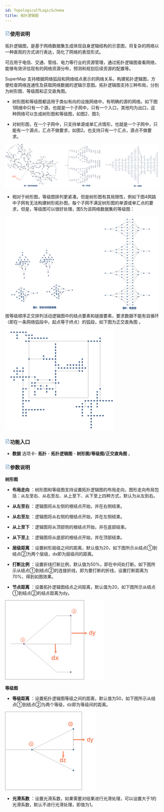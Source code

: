 ```yaml
---
id: TopologicalTLogicSchema
title: 拓扑逻辑图  
---  
```

### ![](../../img/read.gif)使用说明



拓扑逻辑图，是基于网络数据集生成体现自身逻辑结构的示意图，将复杂的网络以一种直观的方式进行表达，简化了网络的表现形式。



可应用于电信、交通、管线、电力等行业的资源管理，通过拓扑逻辑图查看网络，能够有效评估现有的网络资源分布，预测和规划后续资源的配置等。



SuperMap 支持根据网络弧段和网络结点表示的网络关系，构建拓扑逻辑图，方便检查网络连通性及获取网络数据的逻辑示意图。拓扑逻辑图支持三种布局，分别为树形图、等级图和正交直角图。



* 树形图和等级图都适用于类似有向的设施网络中，有明确的源的网络。如下图1网络中只有一个源，也就是一个子网中，只有一个入口，其他均为出口，这种网络可以生成树形图和等级图，如图2、图3;

* 对树形图，在一个子网中，只支持单源或单汇点情形，也就是一个子网中，只能有一个源点，汇点不做要求，如图2。也支持只有一个汇点，源点不做要求。

![](img/SourceNetwork.png) 
* 相对于树形图，等级图排列更紧凑。但是树形图有其局限性，例如下图4网路中子网有无法构建树形拓扑图，每个子网不满足树形图的单源或单汇点的要求，但是，等级图可以很好处理，图5为该网络数据集的等级图：

![](img/SourceNetwork2.png) 按等级顺序正交排列活动逻辑图中的结点要素和链接要素，要求数据不能有自循环（即在一条网络弧段中，起点等于终点）的弧段，如下图为正交直角图 。  

![](img/OrthogonalSchemaResult.png)  





### ![](../../img/read.gif)功能入口



* **数据** 选项卡- **拓扑** - **拓扑逻辑图** - **树形图/等级图/正交直角图** 。
### ![](../../img/read.gif)参数说明



**树形图**



* **布局走向**
：树形图和等级图支持设置拓扑逻辑图的布局走向，图形走向布局包括：从左至右、从右至左、从上至下、从下至上四种方式，默认为从左到右。

* **从左至右** ：逻辑图将从左侧的根结点开始，并在右侧结束。

* **从右至左** ：逻辑图将从右侧的根结点开始，并在左侧结束。

* **从上至下** ：逻辑图将从顶部侧的根结点开始，并在底部结束。

* **从下至上** ：逻辑图将从底部的根结点开始，并在顶部结束。

* **层级距离** ：设置树形层级之间的距离，默认值为20，如下图所示从结点①到结点②为两个层级，dx即为层级间的距离。

* **打断比例**
：设置折线打断比例，默认值为50%，即在中间处打断。如下图所示从结点①到结点②的连接折线，即为要打断的折线，设置打断距离为70%，得到如图效果。

* **节点距离** ：设置拓扑逻辑图结点之间距离，默认值为20，如下图所示从结点①到结点②的结点距离为dy。

![](img/TopologicalPara.png)  




**等级图**



* **等级距离** ：设置拓扑逻辑图等级之间的距离，默认值为50，如下图所示从结点①到结点②为两个等级，dz即为等级间的距离。

![](img/HierarchicaPara.png)  
 
* **光滑系数** ：设置光滑系数，如果需要对结果进行光滑处理，可以设置大于1的光滑系数，默认不进行光滑处理，即值为1。



